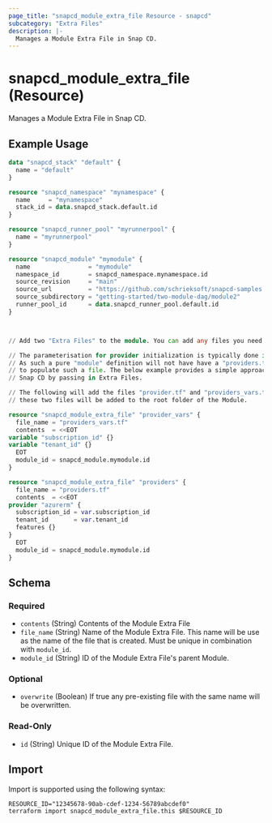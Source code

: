 ```yaml
---
page_title: "snapcd_module_extra_file Resource - snapcd"
subcategory: "Extra Files"
description: |-
  Manages a Module Extra File in Snap CD.
---
```


# snapcd_module_extra_file (Resource)

Manages a Module Extra File in Snap CD.


## Example Usage

```terraform
data "snapcd_stack" "default" {
  name = "default"
}

resource "snapcd_namespace" "mynamespace" {
  name     = "mynamespace"
  stack_id = data.snapcd_stack.default.id
}

resource "snapcd_runner_pool" "myrunnerpool" {
  name = "myrunnerpool"
}

resource "snapcd_module" "mymodule" {
  name                = "mymodule"
  namespace_id        = snapcd_namespace.mynamespace.id
  source_revision     = "main"
  source_url          = "https://github.com/schrieksoft/snapcd-samples.git"
  source_subdirectory = "getting-started/two-module-dag/module2"
  runner_pool_id      = data.snapcd_runner_pool.default.id
}



// Add two "Extra Files" to the module. You can add any files you need here. This specific sample solves the following:

// The parameterisation for provider initialization is typically done in the root of a Terraform project and then passed done. 
// As such a pure "module" definition will not have have a "providers.tf" file, nor will it typically have variables with which
// to populate such a file. The below example provides a simple approach for how you could initialize such a module directly with
// Snap CD by passing in Extra Files.

// The following will add the files "provider.tf" and "providers_vars.tf" as "Extra Files", meaning that when the Module executes
// these two files will be added to the root folder of the Module. 

resource "snapcd_module_extra_file" "provider_vars" {
  file_name = "providers_vars.tf"
  contents  = <<EOT
variable "subscription_id" {}
variable "tenant_id" {}
  EOT
  module_id = snapcd_module.mymodule.id
}

resource "snapcd_module_extra_file" "providers" {
  file_name = "providers.tf"
  contents  = <<EOT
provider "azurerm" {
  subscription_id = var.subscription_id
  tenant_id       = var.tenant_id
  features {}
}
  EOT
  module_id = snapcd_module.mymodule.id
}
```

<!-- schema generated by tfplugindocs -->
## Schema

### Required

- `contents` (String) Contents of the Module Extra File
- `file_name` (String) Name of the Module Extra File. This name will be use as the name of the file that is created. Must be unique in combination with `module_id`.
- `module_id` (String) ID of the Module Extra File's parent Module.

### Optional

- `overwrite` (Boolean) If true any pre-existing file with the same name will be overwritten.

### Read-Only

- `id` (String) Unique ID of the Module Extra File.

## Import

Import is supported using the following syntax:

```shell
RESOURCE_ID="12345678-90ab-cdef-1234-56789abcdef0"
terraform import snapcd_module_extra_file.this $RESOURCE_ID
```
